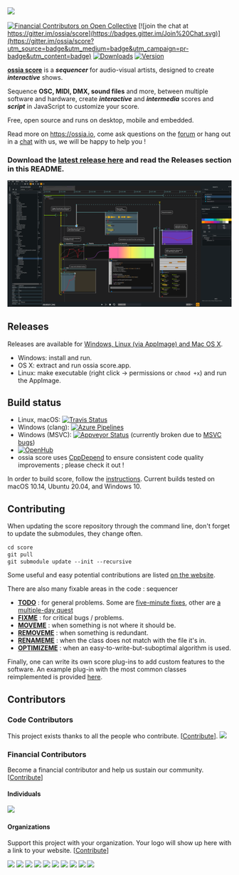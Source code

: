 <img src="https://i.imgur.com/BL6J8Jh.png" width="500">

[![Financial Contributors on Open Collective](https://opencollective.com/ossia/all/badge.svg?label=financial+contributors)](https://opencollective.com/ossia) [![join the chat at https://gitter.im/ossia/score](https://badges.gitter.im/Join%20Chat.svg)](https://gitter.im/ossia/score?utm_source=badge&utm_medium=badge&utm_campaign=pr-badge&utm_content=badge) [![Downloads](https://img.shields.io/github/downloads/ossia/score/total.svg)](https://github.com/ossia/score/releases) [![Version](https://img.shields.io/github/release/ossia/score.svg)](https://github.com/ossia/score/releases)

[**ossia score**](https://ossia.io) is a ***sequencer*** for audio-visual artists, designed to create ***interactive*** shows. 

Sequence **OSC, MIDI, DMX, sound files** and more, between multiple software and hardware, create ***interactive*** and ***intermedia*** scores and ***script*** in JavaScript to customize your score.

Free, open source and runs on desktop, mobile and embedded.

Read more on https://ossia.io, come ask questions on the [forum](https://forum.ossia.io/c/score) or hang out in a [chat](https://gitter.im/ossia/score) with us, we will be happy to help you !

### Download the [latest release here](https://github.com/ossia/score/releases/) and read the Releases section in this README.

![ossia score screenshot](/docs/score.png?raw=true)

## Releases

Releases are available for [Windows, Linux (via AppImage) and Mac OS X](https://github.com/ossia/score/releases/latest).

* Windows: install and run.
* OS X: extract and run ossia score.app.
* Linux: make executable (right click -> permissions or `chmod +x`) and run the AppImage.

## Build status
* Linux, macOS: [![Travis Status](https://travis-ci.org/ossia/score.svg?branch=master)](https://travis-ci.org/ossia/score)
* Windows (clang): [![Azure Pipelines](https://img.shields.io/azure-devops/build/ossia/f914424f-63a4-43f7-b424-67c9dc58ae05/2)](https://dev.azure.com/ossia/libossia/_build?definitionId=2)
* Windows (MSVC): [![Appveyor Status](https://ci.appveyor.com/api/projects/status/github/ossia/score?branch=master&svg=true)](https://ci.appveyor.com/project/JeanMichalCelerier/score) (currently broken due to [MSVC bugs](https://developercommunity.visualstudio.com/content/problem/1143950/regression-c-internal-compiler-error-in-1670-with-1.html))
* [![OpenHub](https://www.openhub.net/p/score/widgets/project_thin_badge?format=gif)](https://www.openhub.net/p/score)
* ossia score uses [CppDepend](https://www.cppdepend.com/) to ensure consistent code quality improvements ; please check it out !

In order to build score, follow the [instructions](https://github.com/ossia/score/wiki/Build-and-install).
Current builds tested on macOS 10.14, Ubuntu 20.04, and Windows 10.

## Contributing

When updating the score repository through the command line, don't forget to update the submodules, they change often.

    cd score
    git pull
    git submodule update --init --recursive

Some useful and easy potential contributions are listed [on the website](https://ossia.io/contributing/).

There are also many fixable areas in the code :
sequencer
* [**TODO**](https://github.com/ossia/score/search?q=TODO) : for general problems. Some are [five-minute fixes](https://github.com/ossia/score/blob/2e393a1786154c11d766e6c6476cc2bd5faa95d0/base/plugins/iscore-lib-process/Process/Style/ScenarioStyle.cpp#L3), other are [a multiple-day quest](https://github.com/ossia/score/blob/2e393a1786154c11d766e6c6476cc2bd5faa95d0/base/lib/core/plugin/PluginDependencyGraph.hpp#L67)
* [**FIXME**](https://github.com/ossia/score/search?q=FIXME) : for critical bugs / problems.
* [**MOVEME**](https://github.com/ossia/score/search?q=REMOVEME) : when something is not where it should be.
* [**REMOVEME**](https://github.com/ossia/score/search?q=REMOVEME) : when something is redundant.
* [**RENAMEME**](https://github.com/ossia/score/search?q=RENAMEME) : when the class does not match with the file it's in.
* [**OPTIMIZEME**](https://github.com/ossia/score/search?q=OPTIMIZEME) : when an easy-to-write-but-suboptimal algorithm is used.

Finally, one can write its own score plug-ins to add custom features to the software.
An example plug-in with the most common classes reimplemented is provided [here](https://github.com/ossia/iscore-addon-tutorial).

## Contributors

### Code Contributors

This project exists thanks to all the people who contribute. [[Contribute](CONTRIBUTING.md)].
<a href="https://github.com/ossia/score/graphs/contributors"><img src="https://opencollective.com/ossia/contributors.svg?width=890&button=false" /></a>

### Financial Contributors

Become a financial contributor and help us sustain our community. [[Contribute](https://opencollective.com/ossia/contribute)]

#### Individuals

<a href="https://opencollective.com/ossia"><img src="https://opencollective.com/ossia/individuals.svg?width=890"></a>

#### Organizations

Support this project with your organization. Your logo will show up here with a link to your website. [[Contribute](https://opencollective.com/ossia/contribute)]

<a href="https://opencollective.com/ossia/organization/0/website"><img src="https://opencollective.com/ossia/organization/0/avatar.svg"></a>
<a href="https://opencollective.com/ossia/organization/1/website"><img src="https://opencollective.com/ossia/organization/1/avatar.svg"></a>
<a href="https://opencollective.com/ossia/organization/2/website"><img src="https://opencollective.com/ossia/organization/2/avatar.svg"></a>
<a href="https://opencollective.com/ossia/organization/3/website"><img src="https://opencollective.com/ossia/organization/3/avatar.svg"></a>
<a href="https://opencollective.com/ossia/organization/4/website"><img src="https://opencollective.com/ossia/organization/4/avatar.svg"></a>
<a href="https://opencollective.com/ossia/organization/5/website"><img src="https://opencollective.com/ossia/organization/5/avatar.svg"></a>
<a href="https://opencollective.com/ossia/organization/6/website"><img src="https://opencollective.com/ossia/organization/6/avatar.svg"></a>
<a href="https://opencollective.com/ossia/organization/7/website"><img src="https://opencollective.com/ossia/organization/7/avatar.svg"></a>
<a href="https://opencollective.com/ossia/organization/8/website"><img src="https://opencollective.com/ossia/organization/8/avatar.svg"></a>
<a href="https://opencollective.com/ossia/organization/9/website"><img src="https://opencollective.com/ossia/organization/9/avatar.svg"></a>
